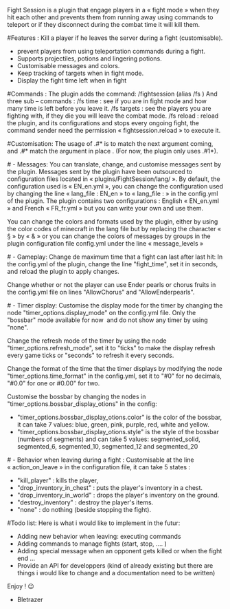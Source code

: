 Fight Session is a plugin that engage players in a « fight mode » when they hit each other and prevents them from running away using commands to teleport or if they disconnect during the combat time it will kill them.


#Features :
Kill a player if he leaves the server during a fight (customisable).
 - prevent players from using teleportation commands during a fight.
 - Supports projectiles, potions and lingering potions.
 - Customisable messages and colors.
 - Keep tracking of targets when in fight mode.
 - Display the fight time left when in fight

#Commands :
The plugin adds the command: /fightsession (alias /fs )
And three sub – commands :
/fs time : see if you are in fight mode and how many time is left before you leave it.
/fs targets : see the players you are fighting with, if they die you will leave the combat mode.
/fs reload : reload the plugin, and its configurations and stops every ongoing fight, the command sender need the permission « fightsession.reload » to execute it.

#Customisation:
The usage of .#* is to match the next argument coming, and .#<number>* match the argument in place <number>. (For now, the plugin only uses .#1*).


# - Messages:
You can translate, change, and customise messages sent by the plugin.
Messages sent by the plugin have been outsourced to configuration files located in « plugins/FightSession/lang/ ».
By default, the configuration used is « EN_en.yml », you can change the configuration used by changing the line « lang_file : EN_en » to « lang_file : » in the config.yml of the plugin.
The plugin contains two configurations : English « EN_en.yml » and French « FR_fr.yml » but you can write your own and use them.

You can change the colors and formats used by the plugin, either by using the color codes of minecraft in the lang file but by replacing the character « § » by « & » or you can change the colors of messages by groups in the plugin configuration file config.yml under the line « message_levels »
 

# - Gameplay:
Change de maximum time that a fight can last after last hit:
In the config.yml of the plugin, change the line "fight_time", set it in seconds, and reload the plugin to apply changes.

Change whether or not the player can use Ender pearls or chorus fruits in the config.yml file on lines "AllowChorus" and "AllowEnderpearls".


# - Timer display:
Customise the display mode for the timer by changing the node "timer_options.display_mode" on the config.yml file. Only the "bossbar" mode available for now  and do not show any timer by using "none".

Change the refresh mode of the timer by using the node "timer_options.refresh_mode", set it to "ticks" to make the display refresh every game ticks or "seconds" to refresh it every seconds.

Change the format of the time that the timer displays by modifying the node "timer_options.time_format" in the config.yml, set it to "#0" for no decimals, "#0.0" for one or #0.00" for two.

Customise the bossbar by changing the nodes in "timer_options.bossbar_display_otions" in the config:
 - "timer_options.bossbar_display_otions.color" is the color of the bossbar, it can take 7 values: blue, green, pink, purple, red, white and yellow.
 - "timer_options.bossbar_display_otions.style" is the style of the bossbar (numbers of segments) and can take 5 values: segmented_solid, segmented_6, segmented_10, segmented_12 and segmented_20


# - Behavior when leaving during a fight :
Customisable at the line « action_on_leave » in the configuration file, it can take 5 states :

- "kill_player" : kills the player,
- "drop_inventory_in_chest" : puts the player's inventory in a chest.
- "drop_inventory_in_world" : drops the player's inventory on the ground.
- "destroy_inventory" : destroy the player's items.
- "none" : do nothing (beside stopping the fight).


#Todo list:
Here is what i would like to implement in the futur:
 - Adding new behavior when leaving: executing commands
 - Adding commands to manage fights (start, stop, .... )
 - Adding special message when an opponent gets killed or when the fight end ...
 - Provide an API for developpers (kind of already existing but there are things i would like to change and a documentation need to be written)

Enjoy ! 😉
- Bletrazer